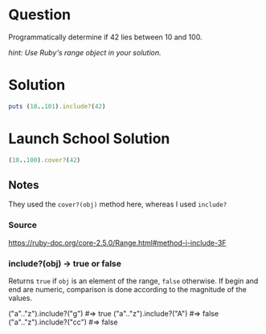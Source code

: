 # Question
Programmatically determine if 42 lies between 10 and 100.

_hint: Use Ruby's range object in your solution._


# Solution
```rb
puts (10..101).include?(42)
```

# Launch School Solution
```rb
(10..100).cover?(42)
```


## Notes
They used the `cover?(obj)` method here, whereas I used `include?`


### Source
https://ruby-doc.org/core-2.5.0/Range.html#method-i-include-3F

### include?(obj) → true or false

Returns `true` if `obj` is an element of the range, `false` otherwise. If begin and end are numeric, comparison is done according to the magnitude of the values.

("a".."z").include?("g")   #=> true
("a".."z").include?("A")   #=> false
("a".."z").include?("cc")  #=> false